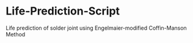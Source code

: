 # Life-Prediction-Script
Life prediction of solder joint using Engelmaier-modified Coffin-Manson Method
